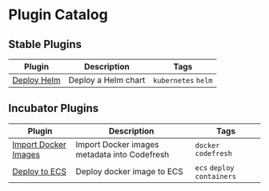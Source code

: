 # Plugin Catalog

## Stable Plugins

| Plugin                               | Description         | Tags                |
| ------------------------------------ | ------------------- | ------------------- |
| [Deploy Helm](stable/helm/README.md) | Deploy a Helm chart | `kubernetes` `helm` |

## Incubator Plugins

| Plugin                                                           | Description                                  | Tags                 |
| ---------------------------------------------------------------- | -------------------------------------------- | -------------------- |
| [Import Docker Images](incubator/import-docker-images/README.md) | Import Docker images metadata into Codefresh | `docker` `codefresh` |
| [Deploy to ECS](stable/ecs-deploy/README.md) | Deploy docker image to ECS | `ecs` `deploy` `containers` |
